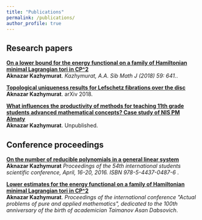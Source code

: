 ```yaml
---
title: "Publications"
permalink: /publications/
author_profile: true
---
```


## Research papers

<b>[On a lower bound for the energy functional on a family of Hamiltonian minimal Lagrangian tori in CP^2](http://kazhymurat.ml/publications/COMPASS18)</b> <br>
<b>Aknazar Kazhymurat</b>. <i>Kazhymurat, A.A. Sib Math J (2018) 59: 641.</i>.

<b>[Topological uniqueness results for Lefschetz fibrations over the disc](http://kazhymurat.ml/publications/CoT)</b> <br>
<b>Aknazar Kazhymurat</b>. arXiv 2018. 

<b>[What influences the productivity of methods for teaching 11th grade students advanced mathematical concepts? Case study of NIS PM Almaty](http://kazhymurat.ml/publications/CoT)</b> <br>
<b>Aknazar Kazhymurat</b>. Unpublished. 

## Conference proceedings

<b>[On the number of reducible polynomials in a general linear system](http://polishman.github.io/publications/GanGradient)</b><br>
<b>Aknazar Kazhymurat</b> <i>Proceedings of the 54th international students scientific conference, April, 16-20, 2016. ISBN 978-5-4437-0487-6
</i>. 

<b>[Lower estimates for the energy functional on a family of Hamiltonian minimal Lagrangian tori in CP^2](http://kazhymurat.ml/publications/DADM)</b><br>
<b>Aknazar Kazhymurat</b>. <i>Proceedings of the international conference "Actual problems of pure and applied mathematics", dedicated to the
100th anniversary of the birth of academician Taimanov Asan Dabsovich</i>.


